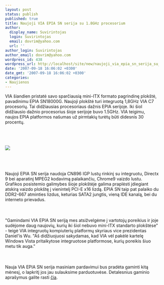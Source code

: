 ```yaml
---
layout: post
status: publish
published: true
title: Naujoji VIA EPIA SN serija su 1.8GHz procesorium
author:
  display_name: Suvirintojas
  login: Suvirintojas
  email: dovrim@yahoo.com
  url: ''
author_login: Suvirintojas
author_email: dovrim@yahoo.com
wordpress_id: 438
wordpress_url: http://localhost/site/new/naujoji_via_epia_sn_serija_su_18ghz_procesorium/
date: '2007-09-18 16:06:02 +0300'
date_gmt: '2007-09-18 16:06:02 +0300'
categories:
- Naujienos
---
```

<p>VIA šiandien pristatė savo sparčiausią mini-ITX formato pagrindinę plokštė, pavadinimu EPIA SN18000G. Naujoji plokštė turi integruotą 1,8GHz VIA C7 procesorių. Tai didžiausias procesoriaus dažnis EPIA serijoje. Iki šiol didžiausio dažnio procesorius šioje serijoje buvo 1.5GHz. VIA teigimu, naujos EPIA platformos našumas už pirmtakių turėtų būti didesnis 30 procentų.<br />
<br><br />
<br><br><img src="http://img215.imageshack.us/img215/2033/6003largeviaepiasn1au8.jpg"><br><br />
<br><br />
<br>Naujoji EPIA SN serija naudoja CN896 IGP lustų rinkinį su integruotu, Directx 9 bei aparatinį MPEG2 kodavimą palaikančiu, Chrome9 vaizdo lustu. Grafikos posistemio galimybes šioje plokštėje galima praplėsti įdiegiant atskirą vaizdo plokštę į vienintelį PCI-E x16 lizdą. EPIA SN taip pat palaiko du DDR2-667 atminties lizdus, keturias SATA2 jungtis, vieną IDE kanalą, bei du interneto prievadus.<br />
<br><br />
<br>&quot;Gamindami VIA EPIA SN seriją mes atsižvelgėme į vartotojų poreikius ir joje sudėjome daug naujovių, kurių iki šiol nebuvo mini-ITX standarto plokštėse&quot; - teigė VIA integruotų kompiuterių platformų skyriaus vice prezidentas Daniel'is Wu. &quot;Aš didžiuojuosi sakydamas, kad VIA vėl pakėlė kartelę Windows Vista pritaikytose integruotose platformose, kurių poreikis šiuo metu tik auga.&quot;<br />
<br><br />
<br>Nauja VIA EPIA SN serija masiniam pardavimui bus pradėta gaminti kitą mėnesį, o lapkritį jos jau sulauksime parduotuvėse. Detalesnius gaminio aprašymus galite rasti <a class="ns" href="http://www.via.com.tw/en/products/mainboards/motherboards.jsp?motherboard_id=550">čia</a>.</p>
